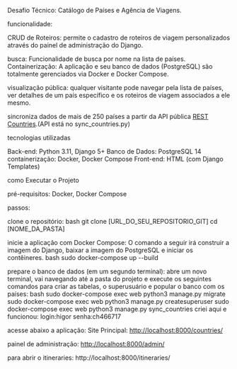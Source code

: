 Desafio Técnico: Catálogo de Países e Agência de Viagens.

funcionalidade:

CRUD de Roteiros: permite o cadastro de roteiros de viagem personalizados através do painel de administração do Django.

busca: Funcionalidade de busca por nome na lista de países.
Containerização: A aplicação e seu banco de dados (PostgreSQL) são totalmente gerenciados via Docker e Docker Compose.

visualização pública: qualquer visitante pode navegar pela lista de países, ver detalhes de um país específico e os roteiros de viagem associados a ele mesmo.

sincroniza dados de mais de 250 países a partir da API pública [REST Countries](https://restcountries.com/).(API está no sync_countries.py)

tecnologias utilizadas

Back-end: Python 3.11, Django 5+
Banco de Dados: PostgreSQL 14
containerização: Docker, Docker Compose
Front-end: HTML (com Django Templates)

como Executar o Projeto

pré-requisitos:
Docker, Docker Compose

passos:

clone o repositório:
    bash
    git clone [URL_DO_SEU_REPOSITORIO_GIT]
    cd [NOME_DA_PASTA]
    

inicie a aplicação com Docker Compose:
    O comando a seguir irá construir a imagem do Django, baixar a imagem do PostgreSQL e iniciar os contêineres.
    bash
    sudo docker-compose up --build
    
    

prepare o banco de dados (em um segundo terminal):
    abre um novo terminal, vai navegando até a pasta do projeto e execute os seguintes comandos para criar as tabelas, o superusuário e popular o banco com os países:
    bash
    sudo docker-compose exec web python3 manage.py migrate
    sudo docker-compose exec web python3 manage.py createsuperuser
    sudo docker-compose exec web python3 manage.py sync_countries
    criei aqui e funcionou: 
    login:higor
    senha:ch466717

acesse abaixo a aplicação:
Site Principal: [http://localhost:8000/countries/](http://localhost:8000/countries/)

painel de administração: [http://localhost:8000/admin/](http://localhost:8000/admin/)

para abrir o itineraries: http://localhost:8000/itineraries/
    